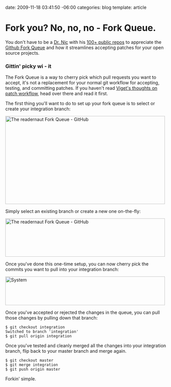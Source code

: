 date: 2009-11-18 03:41:50 -06:00
categories: blog
template: article

# Fork you? No, no, no - Fork Queue.
You don't have to be a <a href="http://drnicwilliams.com/">Dr. Nic</a> with his <a href="http://github.com/drnic">100+ public repos</a> to appreciate the <a href="http://github.com/blog/270-the-fork-queue">Github Fork Queue</a> and how it streamlines accepting patches for your open source projects.
<!--more-->

<h3>Gittin' picky wi - it</h3>
The Fork Queue is a way to cherry pick which pull requests you want to accept, it's not a replacement for your normal git workflow for accepting, testing, and committing patches. If you haven't read <a href="http://www.viget.com/extend/i-have-a-pull-request-on-github-now-what/">Viget's thoughts on patch workflow</a>, head over there and read it first.

The first thing you'll want to do to set up your fork queue is to select or create your integration branch:

<a class='flickr' href="http://www.flickr.com/photos/wynnxp/4112180361/" title="The readernaut Fork Queue - GitHub by pengwynn, on Flickr"><img src="http://farm3.static.flickr.com/2606/4112180361_eec3196bfa.jpg" width="500" height="276" alt="The readernaut Fork Queue - GitHub" /></a>

Simply select an existing branch or create a new one on-the-fly:

<a class='flickr' href="http://www.flickr.com/photos/wynnxp/4112185667/" title="The readernaut Fork Queue - GitHub by pengwynn, on Flickr"><img src="http://farm3.static.flickr.com/2555/4112185667_36bfb1b77d.jpg" width="500" height="120" alt="The readernaut Fork Queue - GitHub" /></a>

Once you've done this one-time setup, you can now cherry pick the commits you want to pull into your integration branch:

<a class='flickr' href="http://www.flickr.com/photos/wynnxp/4113066022/" title="System by pengwynn, on Flickr"><img src="http://farm3.static.flickr.com/2799/4113066022_e65138659c.jpg" width="500" height="90" alt="System" /></a>

Once you've accepted or rejected the changes in the queue, you can pull those changes by pulling down that branch:

    $ git checkout integration 
    Switched to branch 'integration'
    $ git pull origin integration

Once you've tested and cleanly merged all the changes into your integration branch, flip back to your master branch and merge again.

    $ git checkout master
    $ git merge integration
    $ git push origin master

Forkin' simple.

